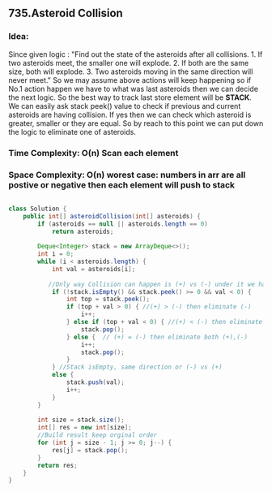## 735.Asteroid Collision ##


### Idea: ##
 Since given logic : 
        "Find out the state of the asteroids after all collisions. 
         1. If two asteroids meet, the smaller one will explode. 
         2. If both are the same size, both will explode. 
         3. Two asteroids moving in the same direction will never meet."
 So we may assume above actions will keep happening so 
 if No.1 action happen we have to what was last asteroids then we can decide the next logic.
 So the best way to track last store element will be **STACK**. 
 We can easily ask stack peek() value to check if previous and current asteroids are having collision.
 If yes then we can check which asteroid is greater, smaller or they are equal. 
 So by reach to this point we can put down the logic to  eliminate one of asteroids.
 
### Time Complexity: O(n) Scan each element 
### Space Complexity: O(n) worest case: numbers in arr are all postive or negative then each element will push to stack 

```java

class Solution {
    public int[] asteroidCollision(int[] asteroids) {
        if (asteroids == null || asteroids.length == 0) 
            return asteroids;
        
        Deque<Integer> stack = new ArrayDeque<>();
        int i = 0;
        while (i < asteroids.length) {
            int val = asteroids[i]; 
            
           //Only way Collision can happen is (+) vs (-) under it we have 3 cases
            if (!stack.isEmpty() && stack.peek() >= 0 && val < 0) {                                   
                int top = stack.peek();
                if (top + val > 0) { //(+) > (-) then eliminate (-)
                    i++;                    
                } else if (top + val < 0) { //(+) < (-) then eliminate (+)
                    stack.pop();
                } else {  // (+) = (-) then eliminate both (+),(-)
                    i++;
                    stack.pop();                    
                }
            } //Stack isEmpty, same direction or (-) vs (+)
            else {                 
                stack.push(val);
                i++;                                                   
            }           
        }
        
        int size = stack.size();    
        int[] res = new int[size];    
        //Build result keep orginal order        
        for (int j = size - 1; j >= 0; j--) {
            res[j] = stack.pop();
        }
        return res;
    }
}

```
